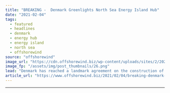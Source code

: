 ```yaml
---
title: "BREAKING -  Denmark Greenlights North Sea Energy Island Hub"
date: "2021-02-04"
tags: 
  - featured
  - headlines
  - denmark
  - energy hub
  - energy island
  - north sea
  - offshorewind
source: "offshorewind"
image_url: "https://cdn.offshorewind.biz/wp-content/uploads/sites/2/2021/02/04133007/Denmark-Greenlights-North-Sea-Energy-Island-Hub.png"
image_fp: "/assets/img/post_thumbnails/26.png"
lead: "Denmark has reached a landmark agreement on the construction of an energy hub in"
article_url: "https://www.offshorewind.biz/2021/02/04/breaking-denmark-greenlights-north-sea-energy-island-hub/"
---
```


---
